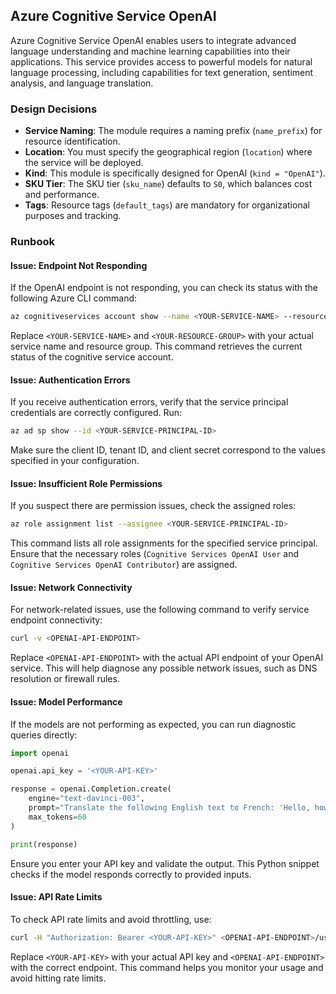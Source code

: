 ## Azure Cognitive Service OpenAI

Azure Cognitive Service OpenAI enables users to integrate advanced language understanding and machine learning capabilities into their applications. This service provides access to powerful models for natural language processing, including capabilities for text generation, sentiment analysis, and language translation. 

### Design Decisions

- **Service Naming**: The module requires a naming prefix (`name_prefix`) for resource identification.
- **Location**: You must specify the geographical region (`location`) where the service will be deployed.
- **Kind**: This module is specifically designed for OpenAI (`kind = "OpenAI"`).
- **SKU Tier**: The SKU tier (`sku_name`) defaults to `S0`, which balances cost and performance.
- **Tags**: Resource tags (`default_tags`) are mandatory for organizational purposes and tracking.

### Runbook

#### Issue: Endpoint Not Responding

If the OpenAI endpoint is not responding, you can check its status with the following Azure CLI command:

```sh
az cognitiveservices account show --name <YOUR-SERVICE-NAME> --resource-group <YOUR-RESOURCE-GROUP>
```

Replace `<YOUR-SERVICE-NAME>` and `<YOUR-RESOURCE-GROUP>` with your actual service name and resource group. This command retrieves the current status of the cognitive service account.

#### Issue: Authentication Errors

If you receive authentication errors, verify that the service principal credentials are correctly configured. Run:

```sh
az ad sp show --id <YOUR-SERVICE-PRINCIPAL-ID>
```

Make sure the client ID, tenant ID, and client secret correspond to the values specified in your configuration.

#### Issue: Insufficient Role Permissions

If you suspect there are permission issues, check the assigned roles:

```sh
az role assignment list --assignee <YOUR-SERVICE-PRINCIPAL-ID>
```

This command lists all role assignments for the specified service principal. Ensure that the necessary roles (`Cognitive Services OpenAI User` and `Cognitive Services OpenAI Contributor`) are assigned.

#### Issue: Network Connectivity

For network-related issues, use the following command to verify service endpoint connectivity:

```sh
curl -v <OPENAI-API-ENDPOINT>
```

Replace `<OPENAI-API-ENDPOINT>` with the actual API endpoint of your OpenAI service. This will help diagnose any possible network issues, such as DNS resolution or firewall rules.

#### Issue: Model Performance

If the models are not performing as expected, you can run diagnostic queries directly:

```python
import openai

openai.api_key = '<YOUR-API-KEY>'

response = openai.Completion.create(
    engine="text-davinci-003",
    prompt="Translate the following English text to French: 'Hello, how are you?'",
    max_tokens=60
)

print(response)
```

Ensure you enter your API key and validate the output. This Python snippet checks if the model responds correctly to provided inputs.

#### Issue: API Rate Limits

To check API rate limits and avoid throttling, use:

```sh
curl -H "Authorization: Bearer <YOUR-API-KEY>" <OPENAI-API-ENDPOINT>/usage
```

Replace `<YOUR-API-KEY>` with your actual API key and `<OPENAI-API-ENDPOINT>` with the correct endpoint. This command helps you monitor your usage and avoid hitting rate limits.

